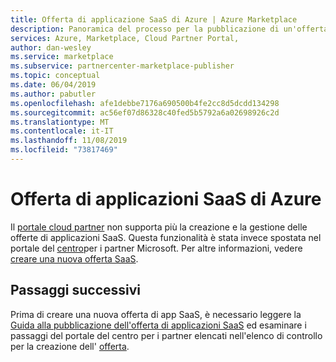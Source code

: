 ```yaml
---
title: Offerta di applicazione SaaS di Azure | Azure Marketplace
description: Panoramica del processo per la pubblicazione di un'offerta per un'applicazione SaaS di Azure in Azure Marketplace.
services: Azure, Marketplace, Cloud Partner Portal,
author: dan-wesley
ms.service: marketplace
ms.subservice: partnercenter-marketplace-publisher
ms.topic: conceptual
ms.date: 06/04/2019
ms.author: pabutler
ms.openlocfilehash: afe1debbe7176a690500b4fe2cc8d5dcdd134298
ms.sourcegitcommit: ac56ef07d86328c40fed5b5792a6a02698926c2d
ms.translationtype: MT
ms.contentlocale: it-IT
ms.lasthandoff: 11/08/2019
ms.locfileid: "73817469"
---
```

# <a name="azure-saas-application-offer"></a>Offerta di applicazioni SaaS di Azure

Il [portale cloud partner](https://cloudpartner.azure.com/) non supporta più la creazione e la gestione delle offerte di applicazioni SaaS.  Questa funzionalità è stata invece spostata nel portale del [centro](https://partner.microsoft.com/pcv/)per i partner Microsoft.  Per altre informazioni, vedere [creare una nuova offerta SaaS](../../partner-center-portal/create-new-saas-offer.md). 


## <a name="next-steps"></a>Passaggi successivi

Prima di creare una nuova offerta di app SaaS, è necessario leggere la [Guida alla pubblicazione dell'offerta di applicazioni SaaS](../../marketplace-saas-applications-technical-publishing-guide.md) ed esaminare i passaggi del portale del centro per i partner elencati nell'elenco di controllo per la creazione dell' [offerta](../../partner-center-portal/offer-creation-checklist.md). 
